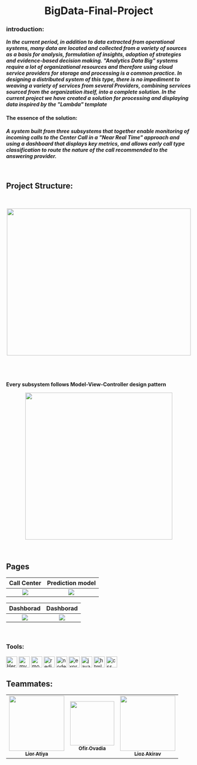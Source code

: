 <h1 align="center"> BigData-Final-Project </h1>
</p>

<h3>introduction:</h3>

***In the current period, in addition to data extracted from operational systems, many data are located and collected from a variety of sources as a basis for analysis, formulation of insights, adoption of strategies and evidence-based decision making.
"Analytics Data Big" systems require a lot of organizational resources and therefore using cloud service providers for storage and processing is a common practice.
In designing a distributed system of this type, there is no impediment to weaving a variety of services from several
Providers, combining services sourced from the organization itself, into a complete solution.
In the current project we have created a solution for processing and displaying data inspired by the "Lambda" template***


<h4>The essence of the solution:</h4>

***A system built from three subsystems that together enable monitoring of incoming calls to the Center Call in a "Near Real Time" approach and using a dashboard that displays key metrics, and allows early call type classification to route the nature of the call recommended to the answering provider.***

<br>

<h2> Project Structure: </h2>

<br/>

<p align='center'><a href="#"><img src="https://imgur.com/C0FmrnR.png"  width="500" height="400" /></a></p>
</br></br>

###
<b> Every subsystem follows Model-View-Controller design pattern</b><br />
<p align='center'><a href="#"><img align='center' src="https://i.imgur.com/IQi5nsu.png" width="400"></a></p>
<br />

<h2> Pages </h2>

Call Center             |  Prediction model
:-------------------------:|:-------------------------:
![](https://imgur.com/z0bbdBC.png)  |  ![](https://imgur.com/t9S4I6c.png)


Dashborad             |  Dashborad
:-------------------------:|:-------------------------:
![](https://imgur.com/Ml7OGgx.png)  |  ![](https://imgur.com/gJKBs7j.png)

<br>

<h3> Tools: </h3>

<span>
   <img src="https://img.shields.io/badge/Heroku-430098?style=for-the-badge&logo=heroku&logoColor=white" alt="Heroku" height="30"/>
   <img src="https://img.shields.io/badge/MySQL-00000F?style=for-the-badge&logo=mysql&logoColor=white" alt="mySQL" height="30"/>
   <img src="https://img.shields.io/badge/MongoDB-4EA94B?style=for-the-badge&logo=mongodb&logoColor=white" alt="mongoDB" height="30"/>
  <img src="https://img.shields.io/badge/redis-%23DD0031.svg?style=for-the-badge&logo=redis&logoColor=white" alt="redis" height="30"/>
  <img src="https://img.shields.io/badge/Node.js-43853D?style=for-the-badge&logo=node.js&logoColor=white" alt="nodeJS" height="30"/>
  <img src="https://img.shields.io/badge/express.js-%23404d59.svg?style=for-the-badge&logo=express&logoColor=%2361DAFB" alt="expressjs" height="30"/>
  <img src="https://img.shields.io/badge/JavaScript-F7DF1E?style=for-the-badge&logo=javascript&logoColor=black" alt="javaSqript" height="30"/>
  <img src="https://img.shields.io/badge/HTML5-E34F26?style=for-the-badge&logo=html5&logoColor=white" alt="html" height="30"/>
  <img src="https://img.shields.io/badge/CSS-239120?&style=for-the-badge&logo=css3&logoColor=white" alt="css" height="30"/>
</span>

<br/>

## Teammates:

<!-- ALL-CONTRIBUTORS-LIST:START - Do not remove or modify this section -->
<!-- prettier-ignore-start -->
<!-- markdownlint-disable -->
<table>
  <tr>
    <td align="center"><a href="https://github.com/LiorAtiya"><img src="https://i.ibb.co/G9Nq6X0/Screenshot-2021-12-01-221123.png" width="150px;" alt=""/><br /><sub><b>Lior Atiya</b></sub></a><br /> </td>
    <td align="center"><a href="https://github.com/OfirOvadia96"><img src="https://imgur.com/8S5Bma2.png" width="120px;" alt=""/><br /><sub><b>Ofir Ovadia</b></sub></a><br /> </td>
    <td align="center"><a href="https://github.com/Lioo7"><img src="https://i.ibb.co/8DcPJcp/147595777-5e237203-7eee-4c11-b680-edda12b83979.png" width="150px;" alt=""/><br /><sub><b>Lioz Akirav</b></sub></a><br /> </td>
  </tr>
</table>
